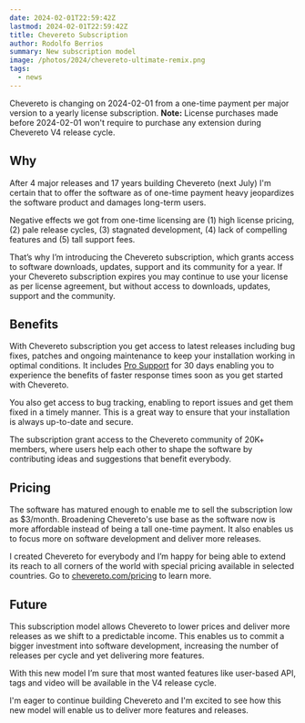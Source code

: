```yaml
---
date: 2024-02-01T22:59:42Z
lastmod: 2024-02-01T22:59:42Z
title: Chevereto Subscription
author: Rodolfo Berrios
summary: New subscription model
image: /photos/2024/chevereto-ultimate-remix.png
tags:
  - news
---
```


Chevereto is changing on 2024-02-01 from a one-time payment per major version to a yearly license subscription. **Note:** License purchases made before 2024-02-01 won't require to purchase any extension during Chevereto V4 release cycle.

## Why

After 4 major releases and 17 years building Chevereto (next July) I'm certain that to offer the software as of one-time payment heavy jeopardizes the software product and damages long-term users.

Negative effects we got from one-time licensing are (1) high license pricing, (2) pale release cycles, (3) stagnated development, (4) lack of compelling features and (5) tall support fees.

That’s why I’m introducing the Chevereto subscription, which grants access to software downloads, updates, support and its community for a year. If your Chevereto subscription expires you may continue to use your license as per license agreement, but without access to downloads, updates, support and the community.

## Benefits

With Chevereto subscription you get access to latest releases including bug fixes, patches and ongoing maintenance to keep your installation working in optimal conditions. It includes [Pro Support](https://chevereto.com/support) for 30 days enabling you to experience the benefits of faster response times soon as you get started with Chevereto.

You also get access to bug tracking, enabling to report issues and get them fixed in a timely manner. This is a great way to ensure that your installation is always up-to-date and secure.

The subscription grant access to the Chevereto community of 20K+ members, where users help each other to shape the software by contributing ideas and suggestions that benefit everybody.

## Pricing

The software has matured enough to enable me to sell the subscription low as $3/month. Broadening Chevereto's use base as the software now is more affordable instead of being a tall one-time payment. It also enables us to focus more on software development and deliver more releases.

I created Chevereto for everybody and I’m happy for being able to extend its reach to all corners of the world with special pricing available in selected countries. Go to [chevereto.com/pricing](https://chevereto.com/pricing) to learn more.

## Future

This subscription model allows Chevereto to lower prices and deliver more releases as we shift to a predictable income. This enables us to commit a bigger investment into software development, increasing the number of releases per cycle and yet delivering more features.

With this new model I’m sure that most wanted features like user-based API, tags and video will be available in the V4 release cycle.

I'm eager to continue building Chevereto and I'm excited to see how this new model will enable us to deliver more features and releases.
